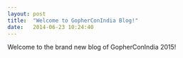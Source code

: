 ```yaml
---
layout: post
title:  "Welcome to GopherConIndia Blog!"
date:   2014-06-23 10:24:40
---
```


Welcome to the brand new blog of GopherConIndia 2015!
